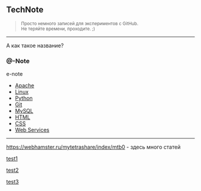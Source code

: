 ## TechNote

> <small>Просто немного записей для экспериментов с GitHub.</small>  
> <small>Не теряйте времени, проходите. ;)</small>

---

А как такое название?

### @-Note

e-note

- [Apache](apache)
- [Linux](linux)
- [Python](python)
- [Git](git)
- [MySQL](mysql)
- [HTML](html)
- [CSS](css)
- [Web Services](web-services)

---

<https://webhamster.ru/mytetrashare/index/mtb0> - здесь много статей

[test1](test)

[test2](test2)

[test3](test3)

